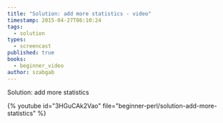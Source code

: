 ```yaml
---
title: "Solution: add more statistics - video"
timestamp: 2015-04-27T06:10:24
tags:
  - solution
types:
  - screencast
published: true
books:
  - beginner_video
author: szabgab
---
```



Solution: add more statistics


{% youtube id="3HGuCAk2Vao" file="beginner-perl/solution-add-more-statistics" %}

